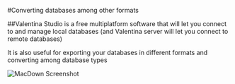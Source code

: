 #Converting databases among other formats

##Valentina Studio is a free multiplatform software that will let you connect to and manage local databases (and Valentina server will let you connect to remote databases)

It is also useful for exporting your databases in different formats and converting among database types

![MacDown Screenshot](http://d.pr/i/10UGP+)
